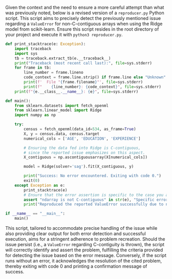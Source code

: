 Given the context and the need to ensure a more careful attempt than what was previously noted, below is a revised version of a `reproducer.py` Python script. This script aims to precisely detect the previously mentioned issue regarding a `ValueError` for non-C-contiguous arrays when using the Ridge model from scikit-learn. Ensure this script resides in the root directory of your project and execute it with `python3 reproducer.py`.

```python
def print_stacktrace(e: Exception):
    import traceback
    import sys
    tb = traceback.extract_tb(e.__traceback__)
    print("Traceback (most recent call last):", file=sys.stderr)
    for frame in tb:
        line_number = frame.lineno
        code_context = frame.line.strip() if frame.line else "Unknown"
        print(f'  File "{frame.filename}"', file=sys.stderr)
        print(f"    {line_number}: {code_context}", file=sys.stderr)
    print(f"{e.__class__.__name__}: {e}", file=sys.stderr)

def main():
    from sklearn.datasets import fetch_openml
    from sklearn.linear_model import Ridge
    import numpy as np

    try:
        census = fetch_openml(data_id=534, as_frame=True)
        X, y = census.data, census.target
        numerical_cols = ['AGE', 'EDUCATION', 'EXPERIENCE']

        # Ensuring the data fed into Ridge is C-contiguous,
        # since the reported issue emphasizes on this aspect.
        X_contiguous = np.ascontiguousarray(X[numerical_cols])

        model = Ridge(solver='sag').fit(X_contiguous, y)

        print("Success: No error encountered. Exiting with code 0.")
        exit(0)
    except Exception as e:
        print_stacktrace(e)
        # Ensure that the error assertion is specific to the case you are testing.
        assert "ndarray is not C-contiguous" in str(e), "Specific error regarding C-contiguous array is expected."
        print("Reproduced the reported ValueError successfully due to non-C-contiguous array.")

if __name__ == "__main__":
    main()
```
This script, tailored to accommodate precise handling of the issue while also providing clear output for both error detection and successful execution, aims for a stringent adherence to problem recreation. Should the issue persist (i.e., a `ValueError` regarding C-contiguity is thrown), the script will correctly identify and assert the problem, fulfilling the criteria provided for detecting the issue based on the error message. Conversely, if the script runs without an error, it acknowledges the resolution of the cited problem, thereby exiting with code 0 and printing a confirmation message of success.